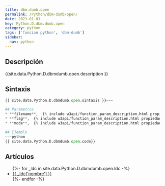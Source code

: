 ```yaml
---
title: dbm.dumb.open
permalink: /Python/dbm-dumb/open/
date: 2021-01-01
key: Python.D.dbm.dumb.open
category: python
tags: ['funcion python', 'dbm-dumb']
sidebar: 
  nav: python
---
```


## Descripción
{{site.data.Python.D.dbmdumb.open.description }}

## Sintaxis
~~~python
{{ site.data.Python.D.dbmdumb.open.sintaxis }}~~~

## Parámetros
* **filename**,  {% include w3api/function_param_description.html propiedad=site.data.Python.D.dbm.dumb.open valor="filename" %}
* **flag**,  {% include w3api/function_param_description.html propiedad=site.data.Python.D.dbm.dumb.open valor="flag" %}
* **mode**,  {% include w3api/function_param_description.html propiedad=site.data.Python.D.dbm.dumb.open valor="mode" %}

## Ejemplo
~~~python
{{ site.data.Python.D.dbmdumb.open.code}}
~~~

## Artículos
<ul>
{%- for _ldc in site.data.Python.D.dbmdumb.open.ldc -%}
   <li>
       <a href="{{_ldc['url'] }}">{{ _ldc['nombre'] }}</a>
   </li>
{%- endfor -%}
</ul>
